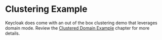# Clustering Example

Keycloak does come with an out of the box clustering demo that leverages domain mode. Review the [Clustered Domain Example](https://wjw465150.gitbooks.io/keycloak-documentation/content/server\_installation/topics/operating-mode/domain.html#\_clustered-domain-example) chapter for more details.
